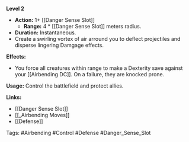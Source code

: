 
**Level 2**
- **Action:** 1+ [[Danger Sense Slot]]
	- **Range:** 4 * [[Danger Sense Slot]] meters radius.
- **Duration:** Instantaneous.
- Create a swirling vortex of air arround you to deflect projectiles and disperse lingering Damgage effects.

**Effects:**
- You force all creatures within range to make a Dexterity save against your [[Airbending DC]]. On a failure, they are knocked prone.


**Usage:** Control the battlefield and protect allies.

**Links:**
- [[Danger Sense Slot]]
- [[_Airbending Moves]]
- [[Defense]]

Tags:
#Airbending #Control #Defense #Danger_Sense_Slot 
